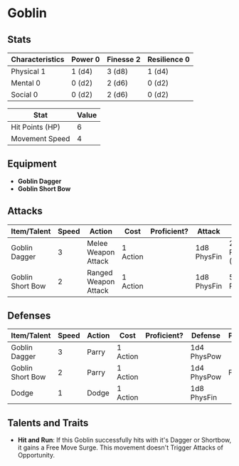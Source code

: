 # Goblin

## Stats

| Characteristics | Power 0 | Finesse 2 | Resilience 0 |
| --------------- | ------- | --------- | ------------ |
| Physical 1      | 1 (d4)  | 3 (d8)    | 1 (d4)       |
| Mental 0        | 0 (d2)  | 2 (d6)    | 0 (d2)       |
| Social 0        | 0 (d2)  | 2 (d6)    | 0 (d2)       |

| Stat            | Value |
| --------------- | ----- |
| Hit Points (HP) | 6     |
| Movement Speed  | 4     |

## Equipment

* **Goblin Dagger**
* **Goblin Short Bow**

## Attacks

| Item/Talent      | Speed | Action               | Cost     | Proficient? | Attack      | Damage                              | Properties  |
| ---------------- | ----- | -------------------- | -------- | ----------- | ----------- | ----------------------------------- | ----------- |
| Goblin Dagger    | 3     | Melee Weapon Attack  | 1 Action |             | 1d8 PhysFin | 2 Piercing/Slashing (1 + PhysPow 1) |             |
| Goblin Short Bow | 2     | Ranged Weapon Attack | 1 Action |             | 1d8 PhysFin | 5 Piercing (2 + PhysFin 3)          | Range 5 sq. |

## Defenses

| Item/Talent      | Speed | Action | Cost     | Proficient? | Defense     | Properties |
| ---------------- | ----- | ------ | -------- | ----------- | ----------- | ---------- |
| Goblin Dagger    | 3     | Parry  | 1 Action |             | 1d4 PhysPow |            |
| Goblin Short Bow | 2     | Parry  | 1 Action |             | 1d4 PhysPow | Fragile    |
| Dodge            | 1     | Dodge  | 1 Action |             | 1d8 PhysFin |            |

## Talents and Traits

* **Hit and Run**: If this Goblin successfully hits with it's Dagger or Shortbow, it gains a Free Move Surge. This movement doesn't Trigger Attacks of Opportunity.
